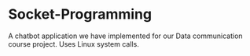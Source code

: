 # Socket-Programming
A chatbot application we have implemented for our Data communication course project. Uses Linux system calls.
